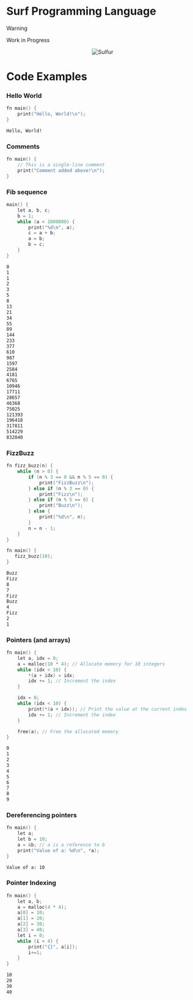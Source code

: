 # Surf Programming Language
> [!Warning]
> Work in Progress

<p align="center">
  <img alt="Sulfur" src="https://github.com/user-attachments/assets/4e7cfd9d-b0b7-4d3e-b99e-743672514e03" />
</p>

# Code Examples

### Hello World
```c
fn main() {
    print("Hello, World!\n");
}
```

```bash
Hello, World!
```

### Comments
```c
fn main() {
    // This is a single-line comment
    print("Comment added above!\n");
}
```

### Fib sequence
```c
main() {
    let a, b, c;
    b = 1;
    while (a < 1000000) {
        print("%d\n", a);
        c = a + b;
        a = b;
        b = c;
    }
}
```

```bash
0
1
1
2
3
5
8
13
21
34
55
89
144
233
377
610
987
1597
2584
4181
6765
10946
17711
28657
46368
75025
121393
196418
317811
514229
832040
```
### FizzBuzz
```c
fn fizz_buzz(n) {
    while (n > 0) {
        if (n % 3 == 0 && n % 5 == 0) {
            print("FizzBuzz\n");
        } else if (n % 3 == 0) {
            print("Fizz\n");
        } else if (n % 5 == 0) {
            print("Buzz\n");
        } else {
            print("%d\n", n);
        }
        n = n - 1;
    }
}

fn main() {
   fizz_buzz(10);
}
```

```bash
Buzz
Fizz
8
7
Fizz
Buzz
4
Fizz
2
1
```

### Pointers (and arrays)
```c
fn main() {
    let a, idx = 0;
    a = malloc(10 * 4); // Allocate memory for 10 integers
    while (idx < 10) {
        *(a + idx) = idx;
        idx += 1; // Increment the index
    }

    idx = 0;
    while (idx < 10) {
        print(*(a + idx)); // Print the value at the current index
        idx += 1; // Increment the index
    }

    free(a); // Free the allocated memory
}
```

```bash
0
1
2
3
4
5
6
7
8
9
```

### Dereferencing pointers
```c
fn main() {
    let a;
    let b = 10;
    a = &b; // a is a reference to b
    print("Value of a: %d\n", *a);
}
```

```bash
Value of a: 10
```

### Pointer Indexing
```c
fn main() {
    let a, b;
    a = malloc(4 * 4);
    a[0] = 10;
    a[1] = 20;
    a[2] = 30;
    a[3] = 40;
    let i = 0;
    while (i < 4) {
        print("{}", a[i]);
        i+=1;
    }
}
```

```bash
10
20
30
40
```

